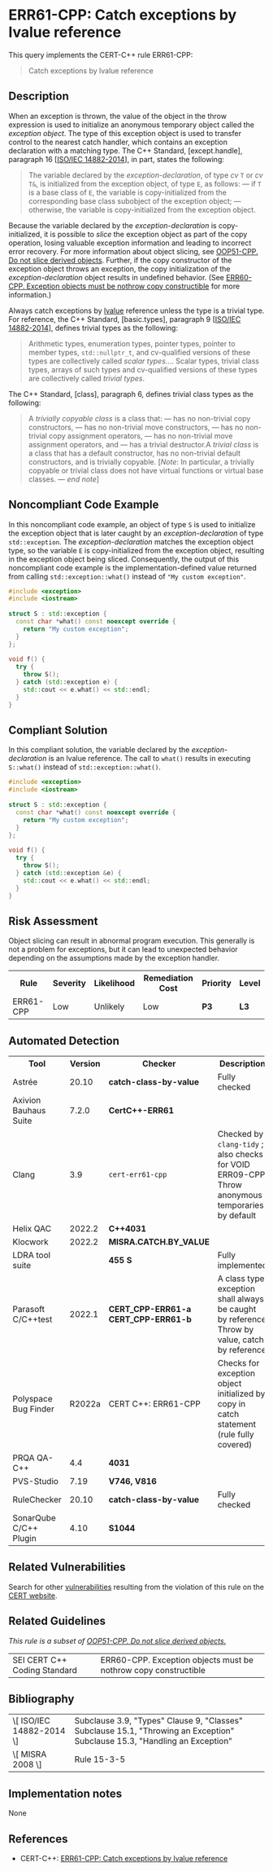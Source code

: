 # ERR61-CPP: Catch exceptions by lvalue reference

This query implements the CERT-C++ rule ERR61-CPP:

> Catch exceptions by lvalue reference


## Description

When an exception is thrown, the value of the object in the throw expression is used to initialize an anonymous temporary object called the *exception object*. The type of this exception object is used to transfer control to the nearest catch handler, which contains an exception declaration with a matching type. The C++ Standard, \[except.handle\], paragraph 16 \[[ISO/IEC 14882-2014](https://wiki.sei.cmu.edu/confluence/display/cplusplus/AA.+Bibliography#AA.Bibliography-ISO%2FIEC14882-2014)\], in part, states the following:

> The variable declared by the *exception-declaration*, of type *cv* `T` or *cv* `T&`, is initialized from the exception object, of type `E`, as follows: — if `T` is a base class of `E`, the variable is copy-initialized from the corresponding base class subobject of the exception object; — otherwise, the variable is copy-initialized from the exception object.


Because the variable declared by the *exception-declaration* is copy-initialized, it is possible to *slice[](https://en.wikipedia.org/wiki/Object_slicing)* the exception object as part of the copy operation, losing valuable exception information and leading to incorrect error recovery. For more information about object slicing, see [OOP51-CPP. Do not slice derived objects](https://wiki.sei.cmu.edu/confluence/display/cplusplus/OOP51-CPP.+Do+not+slice+derived+objects). Further, if the copy constructor of the exception object throws an exception, the copy initialization of the *exception-declaration* object results in undefined behavior. (See [ERR60-CPP. Exception objects must be nothrow copy constructible](https://wiki.sei.cmu.edu/confluence/display/cplusplus/ERR60-CPP.+Exception+objects+must+be+nothrow+copy+constructible) for more information.)

Always catch exceptions by [lvalue](https://wiki.sei.cmu.edu/confluence/display/cplusplus/BB.+Definitions#BB.Definitions-lvalue) reference unless the type is a trivial type. For reference, the C++ Standard, \[basic.types\], paragraph 9 \[[ISO/IEC 14882-2014](https://wiki.sei.cmu.edu/confluence/display/cplusplus/AA.+Bibliography#AA.Bibliography-ISO%2FIEC14882-2014)\], defines trivial types as the following:

> Arithmetic types, enumeration types, pointer types, pointer to member types, `std::nullptr_t`, and cv-qualified versions of these types are collectively called *scalar types*.... Scalar types, trivial class types, arrays of such types and cv-qualified versions of these types are collectively called *trivial types*.


The C++ Standard, \[class\], paragraph 6, defines trivial class types as the following:

> A *trivially copyable class* is a class that: — has no non-trivial copy constructors, — has no non-trivial move constructors, — has no non-trivial copy assignment operators, — has no non-trivial move assignment operators, and — has a trivial destructor.A *trivial class* is a class that has a default constructor, has no non-trivial default constructors, and is trivially copyable. \[*Note*: In particular, a trivially copyable or trivial class does not have virtual functions or virtual base classes. — *end note*\]


## Noncompliant Code Example

In this noncompliant code example, an object of type `S` is used to initialize the exception object that is later caught by an *exception-declaration* of type `std::exception`. The *exception-declaration* matches the exception object type, so the variable `E` is copy-initialized from the exception object, resulting in the exception object being sliced. Consequently, the output of this noncompliant code example is the implementation-defined value returned from calling `std::exception::what()` instead of `"My custom exception"`.

```cpp
#include <exception>
#include <iostream>
 
struct S : std::exception {
  const char *what() const noexcept override {
    return "My custom exception";
  }
};
 
void f() {
  try {
    throw S();
  } catch (std::exception e) {
    std::cout << e.what() << std::endl;
  }
}
```

## Compliant Solution

In this compliant solution, the variable declared by the *exception-declaration* is an lvalue reference. The call to `what()` results in executing `S::what()` instead of `std::exception::what()`.

```cpp
#include <exception>
#include <iostream>
 
struct S : std::exception {
  const char *what() const noexcept override {
    return "My custom exception";
  }
};
 
void f() {
  try {
    throw S();
  } catch (std::exception &e) {
    std::cout << e.what() << std::endl;
  }
}
```

## Risk Assessment

Object slicing can result in abnormal program execution. This generally is not a problem for exceptions, but it can lead to unexpected behavior depending on the assumptions made by the exception handler.

<table> <tbody> <tr> <th> Rule </th> <th> Severity </th> <th> Likelihood </th> <th> Remediation Cost </th> <th> Priority </th> <th> Level </th> </tr> <tr> <td> ERR61-CPP </td> <td> Low </td> <td> Unlikely </td> <td> Low </td> <td> <strong>P3</strong> </td> <td> <strong>L3</strong> </td> </tr> </tbody> </table>


## Automated Detection

<table> <tbody> <tr> <th> Tool </th> <th> Version </th> <th> Checker </th> <th> Description </th> </tr> <tr> <td> <a> Astrée </a> </td> <td> 20.10 </td> <td> <strong>catch-class-by-value</strong> </td> <td> Fully checked </td> </tr> <tr> <td> <a> Axivion Bauhaus Suite </a> </td> <td> 7.2.0 </td> <td> <strong>CertC++-ERR61</strong> </td> <td> </td> </tr> <tr> <td> <a> Clang </a> </td> <td> 3.9 </td> <td> <code>cert-err61-cpp</code> </td> <td> Checked by <code>clang-tidy</code> ; also checks for <a> VOID ERR09-CPP. Throw anonymous temporaries </a> by default </td> </tr> <tr> <td> <a> Helix QAC </a> </td> <td> 2022.2 </td> <td> <strong>C++4031 </strong> </td> <td> </td> </tr> <tr> <td> <a> Klocwork </a> </td> <td> 2022.2 </td> <td> <strong>MISRA.CATCH.BY_VALUE</strong> </td> <td> </td> </tr> <tr> <td> <a> LDRA tool suite </a> </td> <td> </td> <td> <strong>455 S</strong> </td> <td> Fully implemented </td> </tr> <tr> <td> <a> Parasoft C/C++test </a> </td> <td> 2022.1 </td> <td> <strong>CERT_CPP-ERR61-a</strong> <strong>CERT_CPP-ERR61-b</strong> </td> <td> A class type exception shall always be caught by reference Throw by value, catch by reference </td> </tr> <tr> <td> <a> Polyspace Bug Finder </a> </td> <td> R2022a </td> <td> <a> CERT C++: ERR61-CPP </a> </td> <td> Checks for exception object initialized by copy in catch statement (rule fully covered) </td> </tr> <tr> <td> <a> PRQA QA-C++ </a> </td> <td> 4.4 </td> <td> <strong>4031 </strong> </td> <td> </td> </tr> <tr> <td> <a> PVS-Studio </a> </td> <td> 7.19 </td> <td> <strong><a>V746</a>, <a>V816</a></strong> </td> <td> </td> </tr> <tr> <td> <a> RuleChecker </a> </td> <td> 20.10 </td> <td> <strong>catch-class-by-value</strong> </td> <td> Fully checked </td> </tr> <tr> <td> <a> SonarQube C/C++ Plugin </a> </td> <td> 4.10 </td> <td> <strong><a>S1044</a></strong> </td> <td> </td> </tr> </tbody> </table>


## Related Vulnerabilities

Search for other [vulnerabilities](https://wiki.sei.cmu.edu/confluence/display/cplusplus/BB.+Definitions#BB.Definitions-vulnerability) resulting from the violation of this rule on the [CERT website](https://www.kb.cert.org/vulnotes/bymetric?searchview&query=FIELD+KEYWORDS+contains+ERR61-CPP).

## Related Guidelines

*This rule is a subset of [OOP51-CPP. Do not slice derived objects.](https://wiki.sei.cmu.edu/confluence/display/cplusplus/OOP51-CPP.+Do+not+slice+derived+objects)*

<table> <tbody> <tr> <td> <a> SEI CERT C++ Coding Standard </a> </td> <td> <a> ERR60-CPP. Exception objects must be nothrow copy constructible </a> <a> </a> </td> </tr> </tbody> </table>


## Bibliography

<table> <tbody> <tr> <td> \[ <a> ISO/IEC 14882-2014 </a> \] </td> <td> Subclause 3.9, "Types" Clause 9, "Classes" Subclause 15.1, "Throwing an Exception" Subclause 15.3, "Handling an Exception" </td> </tr> <tr> <td> \[ <a> MISRA 2008 </a> \] </td> <td> Rule 15-3-5 </td> </tr> </tbody> </table>


## Implementation notes

None

## References

* CERT-C++: [ERR61-CPP: Catch exceptions by lvalue reference](https://wiki.sei.cmu.edu/confluence/pages/viewpage.action?pageId=88046682)
